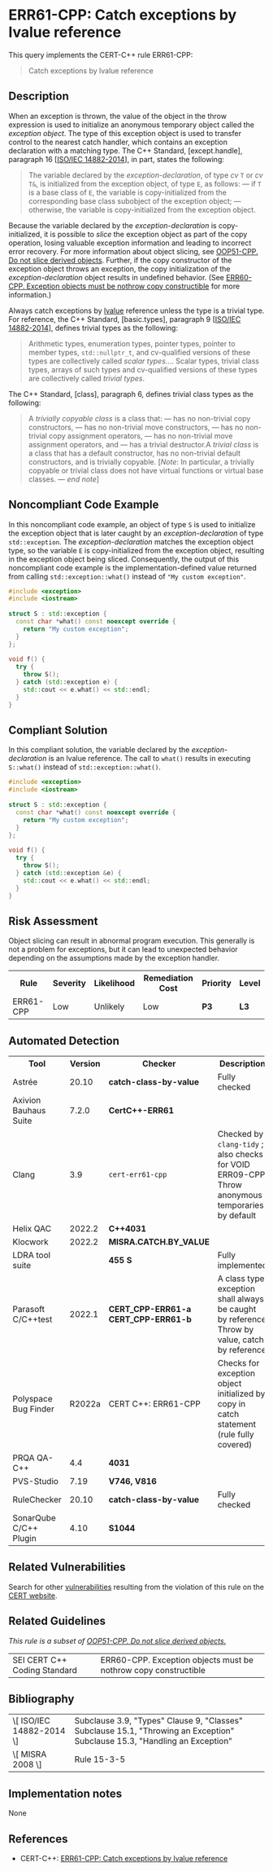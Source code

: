 # ERR61-CPP: Catch exceptions by lvalue reference

This query implements the CERT-C++ rule ERR61-CPP:

> Catch exceptions by lvalue reference


## Description

When an exception is thrown, the value of the object in the throw expression is used to initialize an anonymous temporary object called the *exception object*. The type of this exception object is used to transfer control to the nearest catch handler, which contains an exception declaration with a matching type. The C++ Standard, \[except.handle\], paragraph 16 \[[ISO/IEC 14882-2014](https://wiki.sei.cmu.edu/confluence/display/cplusplus/AA.+Bibliography#AA.Bibliography-ISO%2FIEC14882-2014)\], in part, states the following:

> The variable declared by the *exception-declaration*, of type *cv* `T` or *cv* `T&`, is initialized from the exception object, of type `E`, as follows: — if `T` is a base class of `E`, the variable is copy-initialized from the corresponding base class subobject of the exception object; — otherwise, the variable is copy-initialized from the exception object.


Because the variable declared by the *exception-declaration* is copy-initialized, it is possible to *slice[](https://en.wikipedia.org/wiki/Object_slicing)* the exception object as part of the copy operation, losing valuable exception information and leading to incorrect error recovery. For more information about object slicing, see [OOP51-CPP. Do not slice derived objects](https://wiki.sei.cmu.edu/confluence/display/cplusplus/OOP51-CPP.+Do+not+slice+derived+objects). Further, if the copy constructor of the exception object throws an exception, the copy initialization of the *exception-declaration* object results in undefined behavior. (See [ERR60-CPP. Exception objects must be nothrow copy constructible](https://wiki.sei.cmu.edu/confluence/display/cplusplus/ERR60-CPP.+Exception+objects+must+be+nothrow+copy+constructible) for more information.)

Always catch exceptions by [lvalue](https://wiki.sei.cmu.edu/confluence/display/cplusplus/BB.+Definitions#BB.Definitions-lvalue) reference unless the type is a trivial type. For reference, the C++ Standard, \[basic.types\], paragraph 9 \[[ISO/IEC 14882-2014](https://wiki.sei.cmu.edu/confluence/display/cplusplus/AA.+Bibliography#AA.Bibliography-ISO%2FIEC14882-2014)\], defines trivial types as the following:

> Arithmetic types, enumeration types, pointer types, pointer to member types, `std::nullptr_t`, and cv-qualified versions of these types are collectively called *scalar types*.... Scalar types, trivial class types, arrays of such types and cv-qualified versions of these types are collectively called *trivial types*.


The C++ Standard, \[class\], paragraph 6, defines trivial class types as the following:

> A *trivially copyable class* is a class that: — has no non-trivial copy constructors, — has no non-trivial move constructors, — has no non-trivial copy assignment operators, — has no non-trivial move assignment operators, and — has a trivial destructor.A *trivial class* is a class that has a default constructor, has no non-trivial default constructors, and is trivially copyable. \[*Note*: In particular, a trivially copyable or trivial class does not have virtual functions or virtual base classes. — *end note*\]


## Noncompliant Code Example

In this noncompliant code example, an object of type `S` is used to initialize the exception object that is later caught by an *exception-declaration* of type `std::exception`. The *exception-declaration* matches the exception object type, so the variable `E` is copy-initialized from the exception object, resulting in the exception object being sliced. Consequently, the output of this noncompliant code example is the implementation-defined value returned from calling `std::exception::what()` instead of `"My custom exception"`.

```cpp
#include <exception>
#include <iostream>
 
struct S : std::exception {
  const char *what() const noexcept override {
    return "My custom exception";
  }
};
 
void f() {
  try {
    throw S();
  } catch (std::exception e) {
    std::cout << e.what() << std::endl;
  }
}
```

## Compliant Solution

In this compliant solution, the variable declared by the *exception-declaration* is an lvalue reference. The call to `what()` results in executing `S::what()` instead of `std::exception::what()`.

```cpp
#include <exception>
#include <iostream>
 
struct S : std::exception {
  const char *what() const noexcept override {
    return "My custom exception";
  }
};
 
void f() {
  try {
    throw S();
  } catch (std::exception &e) {
    std::cout << e.what() << std::endl;
  }
}
```

## Risk Assessment

Object slicing can result in abnormal program execution. This generally is not a problem for exceptions, but it can lead to unexpected behavior depending on the assumptions made by the exception handler.

<table> <tbody> <tr> <th> Rule </th> <th> Severity </th> <th> Likelihood </th> <th> Remediation Cost </th> <th> Priority </th> <th> Level </th> </tr> <tr> <td> ERR61-CPP </td> <td> Low </td> <td> Unlikely </td> <td> Low </td> <td> <strong>P3</strong> </td> <td> <strong>L3</strong> </td> </tr> </tbody> </table>


## Automated Detection

<table> <tbody> <tr> <th> Tool </th> <th> Version </th> <th> Checker </th> <th> Description </th> </tr> <tr> <td> <a> Astrée </a> </td> <td> 20.10 </td> <td> <strong>catch-class-by-value</strong> </td> <td> Fully checked </td> </tr> <tr> <td> <a> Axivion Bauhaus Suite </a> </td> <td> 7.2.0 </td> <td> <strong>CertC++-ERR61</strong> </td> <td> </td> </tr> <tr> <td> <a> Clang </a> </td> <td> 3.9 </td> <td> <code>cert-err61-cpp</code> </td> <td> Checked by <code>clang-tidy</code> ; also checks for <a> VOID ERR09-CPP. Throw anonymous temporaries </a> by default </td> </tr> <tr> <td> <a> Helix QAC </a> </td> <td> 2022.2 </td> <td> <strong>C++4031 </strong> </td> <td> </td> </tr> <tr> <td> <a> Klocwork </a> </td> <td> 2022.2 </td> <td> <strong>MISRA.CATCH.BY_VALUE</strong> </td> <td> </td> </tr> <tr> <td> <a> LDRA tool suite </a> </td> <td> </td> <td> <strong>455 S</strong> </td> <td> Fully implemented </td> </tr> <tr> <td> <a> Parasoft C/C++test </a> </td> <td> 2022.1 </td> <td> <strong>CERT_CPP-ERR61-a</strong> <strong>CERT_CPP-ERR61-b</strong> </td> <td> A class type exception shall always be caught by reference Throw by value, catch by reference </td> </tr> <tr> <td> <a> Polyspace Bug Finder </a> </td> <td> R2022a </td> <td> <a> CERT C++: ERR61-CPP </a> </td> <td> Checks for exception object initialized by copy in catch statement (rule fully covered) </td> </tr> <tr> <td> <a> PRQA QA-C++ </a> </td> <td> 4.4 </td> <td> <strong>4031 </strong> </td> <td> </td> </tr> <tr> <td> <a> PVS-Studio </a> </td> <td> 7.19 </td> <td> <strong><a>V746</a>, <a>V816</a></strong> </td> <td> </td> </tr> <tr> <td> <a> RuleChecker </a> </td> <td> 20.10 </td> <td> <strong>catch-class-by-value</strong> </td> <td> Fully checked </td> </tr> <tr> <td> <a> SonarQube C/C++ Plugin </a> </td> <td> 4.10 </td> <td> <strong><a>S1044</a></strong> </td> <td> </td> </tr> </tbody> </table>


## Related Vulnerabilities

Search for other [vulnerabilities](https://wiki.sei.cmu.edu/confluence/display/cplusplus/BB.+Definitions#BB.Definitions-vulnerability) resulting from the violation of this rule on the [CERT website](https://www.kb.cert.org/vulnotes/bymetric?searchview&query=FIELD+KEYWORDS+contains+ERR61-CPP).

## Related Guidelines

*This rule is a subset of [OOP51-CPP. Do not slice derived objects.](https://wiki.sei.cmu.edu/confluence/display/cplusplus/OOP51-CPP.+Do+not+slice+derived+objects)*

<table> <tbody> <tr> <td> <a> SEI CERT C++ Coding Standard </a> </td> <td> <a> ERR60-CPP. Exception objects must be nothrow copy constructible </a> <a> </a> </td> </tr> </tbody> </table>


## Bibliography

<table> <tbody> <tr> <td> \[ <a> ISO/IEC 14882-2014 </a> \] </td> <td> Subclause 3.9, "Types" Clause 9, "Classes" Subclause 15.1, "Throwing an Exception" Subclause 15.3, "Handling an Exception" </td> </tr> <tr> <td> \[ <a> MISRA 2008 </a> \] </td> <td> Rule 15-3-5 </td> </tr> </tbody> </table>


## Implementation notes

None

## References

* CERT-C++: [ERR61-CPP: Catch exceptions by lvalue reference](https://wiki.sei.cmu.edu/confluence/pages/viewpage.action?pageId=88046682)
